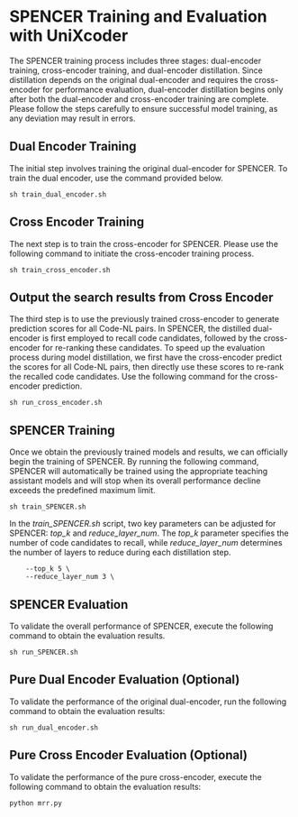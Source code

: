 # SPENCER Training and Evaluation with UniXcoder

The SPENCER training process includes three stages: dual-encoder training, cross-encoder training, and dual-encoder distillation. Since distillation depends on the original dual-encoder and requires the cross-encoder for performance evaluation, dual-encoder distillation begins only after both the dual-encoder and cross-encoder training are complete. Please follow the steps carefully to ensure successful model training, as any deviation may result in errors.

## Dual Encoder Training

The initial step involves training the original dual-encoder for SPENCER. To train the dual encoder, use the command provided below.

```
sh train_dual_encoder.sh
```

## Cross Encoder Training

The next step is to train the cross-encoder for SPENCER. Please use the following command to initiate the cross-encoder training process.

```
sh train_cross_encoder.sh
```

## Output the search results from Cross Encoder

The third step is to use the previously trained cross-encoder to generate prediction scores for all Code-NL pairs. In SPENCER, the distilled dual-encoder is first employed to recall code candidates, followed by the cross-encoder for re-ranking these candidates. To speed up the evaluation process during model distillation, we first have the cross-encoder predict the scores for all Code-NL pairs, then directly use these scores to re-rank the recalled code candidates. Use the following command for the cross-encoder prediction. 

```
sh run_cross_encoder.sh
```

## SPENCER Training

Once we obtain the previously trained models and results, we can officially begin the training of SPENCER. By running the following command, SPENCER will automatically be trained using the appropriate teaching assistant models and will stop when its overall performance decline exceeds the predefined maximum limit.

```
sh train_SPENCER.sh
```
In the *train_SPENCER.sh* script, two key parameters can be adjusted for SPENCER: *top_k* and *reduce_layer_num*. The *top_k* parameter specifies the number of code candidates to recall, while *reduce_layer_num* determines the number of layers to reduce during each distillation step.

```
    --top_k 5 \
    --reduce_layer_num 3 \
```

## SPENCER Evaluation

To validate the overall performance of SPENCER, execute the following command to obtain the evaluation results.

```
sh run_SPENCER.sh
```

## Pure Dual Encoder Evaluation (Optional)

To validate the performance of the original dual-encoder, run the following command to obtain the evaluation results:

```
sh run_dual_encoder.sh
```

## Pure Cross Encoder Evaluation (Optional)

To validate the performance of the pure cross-encoder, execute the following command to obtain the evaluation results:

```
python mrr.py
```
